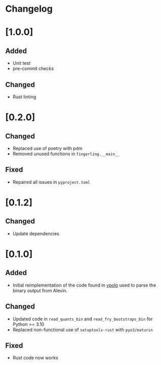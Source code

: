 # Changelog

# [1.0.0]

## Added

- Unit test
- pre-commit checks

## Changed

- Rust linting

# [0.2.0]

## Changed

- Replaced use of poetry with pdm
- Removed unused functions in `fingerling.__main__`

## Fixed

- Repaired all issues in `pyproject.toml`

# [0.1.2]

## Changed

- Update dependencies

# [0.1.0]

## Added

- Initial reimplementation of the code found in [vpolo](https://github.com/k3yavi/vpolo) used to parse the binary output from Alevin.

## Changed

- Updated code in `read_quants_bin` and `read_fry_bootstraps_bin` for Python >= 3.10
- Replaced non-functional use of `setuptools-rust` with `pyo3/maturin`

## Fixed

- Rust code now works
